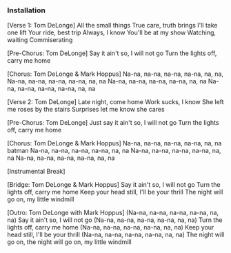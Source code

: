 ### Installation

[Verse 1: Tom DeLonge]
All the small things
True care, truth brings
I'll take one lift
Your ride, best trip
Always, I know
You'll be at my show
Watching, waiting
Commiserating

[Pre-Chorus: Tom DeLonge]
Say it ain't so, I will not go
Turn the lights off, carry me home

[Chorus: Tom DeLonge & Mark Hoppus]
Na-na, na-na, na-na, na-na, na, na,
Na-na, na-na, na-na, na-na, na, na
Na-na, na-na, na-na, na-na, na, na
Na-na, na-na, na-na, na-na, na, na

[Verse 2: Tom DeLonge]
Late night, come home
Work sucks, I know
She left me roses by the stairs
Surprises let me know she cares

[Pre-Chorus: Tom DeLonge]
Just say it ain't so, I will not go
Turn the lights off, carry me home

[Chorus: Tom DeLonge & Mark Hoppus]
Na-na, na-na, na-na, na-na, na, na batman
Na-na, na-na, na-na, na-na, na, na
Na-na, na-na, na-na, na-na, na, na
Na-na, na-na, na-na, na-na, na, na

[Instrumental Break]

[Bridge: Tom DeLonge & Mark Hoppus]
Say it ain't so, I will not go
Turn the lights off, carry me home
Keep your head still, I'll be your thrill
The night will go on, my little windmill

[Outro: Tom DeLonge with Mark Hoppus]
(Na-na, na-na, na-na, na-na, na, na)
Say it ain't so, I will not go
(Na-na, na-na, na-na, na-na, na, na)
Turn the lights off, carry me home
(Na-na, na-na, na-na, na-na, na, na)
Keep your head still, I'll be your thrill
(Na-na, na-na, na-na, na-na, na, na)
The night will go on, the night will go on, my little windmill

